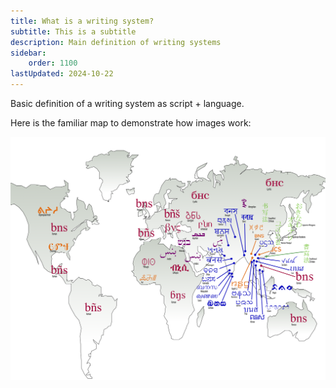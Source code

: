```yaml
---
title: What is a writing system?
subtitle: This is a subtitle
description: Main definition of writing systems
sidebar:
    order: 1100
lastUpdated: 2024-10-22
---
```


Basic definition of a writing system as script + language.

Here is the familiar map to demonstrate how images work:

![Scripts Around the World](../../../../assets/scriptsworldno1040ortext.png)

